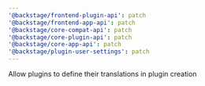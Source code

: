 ```yaml
---
'@backstage/frontend-plugin-api': patch
'@backstage/frontend-app-api': patch
'@backstage/core-compat-api': patch
'@backstage/core-plugin-api': patch
'@backstage/core-app-api': patch
'@backstage/plugin-user-settings': patch
---
```


Allow plugins to define their translations in plugin creation
